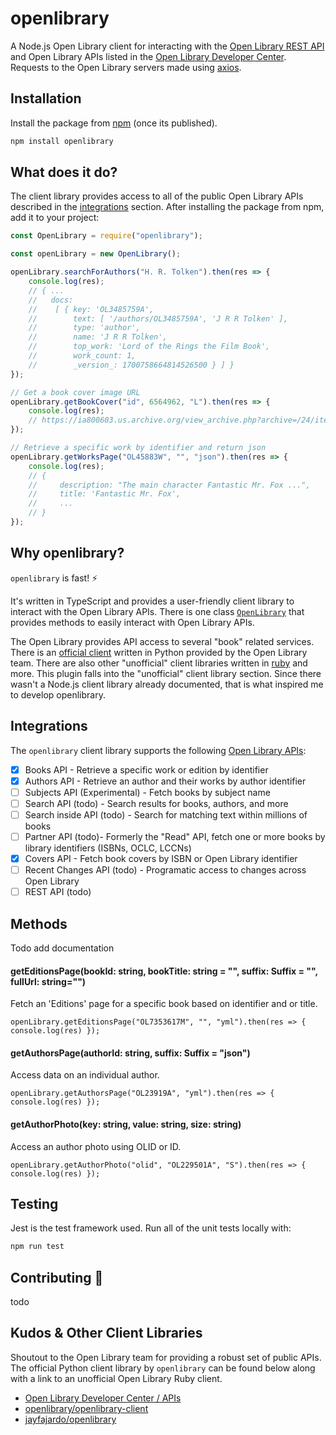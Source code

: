 # openlibrary 
A Node.js Open Library client for interacting with the [Open Library REST API](http://openlibrary.org/dev/docs/restful_api) and Open Library APIs listed in the [Open Library Developer Center](https://openlibrary.org/developers/api). Requests to the Open Library servers made using [axios](https://www.npmjs.com/package/axios). 

## Installation
Install the package from [npm](https://npmjs.com) (once its published).

```bash
npm install openlibrary
```

## What does it do?
The client library provides access to all of the public Open Library APIs described in the [integrations](#Integrations) section. After installing the package from npm, add it to your project:

```js
const OpenLibrary = require("openlibrary");

const openLibrary = new OpenLibrary();

openLibrary.searchForAuthors("H. R. Tolken").then(res => {
    console.log(res);
    // { ...
    //   docs:
    //    [ { key: 'OL3485759A',
    //        text: [ '/authors/OL3485759A', 'J R R Tolken' ],
    //        type: 'author',
    //        name: 'J R R Tolken',
    //        top_work: 'Lord of the Rings the Film Book',
    //        work_count: 1,
    //        _version_: 1700758664814526500 } ] }
});

// Get a book cover image URL
openLibrary.getBookCover("id", 6564962, "L").then(res => {
    console.log(res);
    // https://ia800603.us.archive.org/view_archive.php?archive=/24/items/olcovers656/olcovers656-L.zip&file=6564962-L.jpg
});

// Retrieve a specific work by identifier and return json
openLibrary.getWorksPage("OL45883W", "", "json").then(res => {
    console.log(res);
    // { 
    //     description: "The main character Fantastic Mr. Fox ...",
    //     title: 'Fantastic Mr. Fox',
    //     ...
    // }
});
```

## Why openlibrary?
`openlibrary` is fast! ⚡

It's written in TypeScript and provides a user-friendly client library to interact with the Open Library APIs. There is one class [`OpenLibrary`](https://github.com/tannerdolby/openlibrary/blob/master/src/books.ts) that provides methods to easily interact with Open Library APIs.

The Open Library provides API access to several "book" related services. There is an [official client](https://github.com/internetarchive/openlibrary-client) written in Python provided by the Open Library team. There are also other "unofficial" client libraries written in [ruby](https://github.com/jayfajardo/openlibrary) and more. This plugin falls into the "unofficial" client library section. Since there wasn't a Node.js client library already documented, that is what inspired me to develop openlibrary.

## Integrations
The `openlibrary` client library supports the following [Open Library APIs](https://openlibrary.org/developers/api):

- [x] Books API - Retrieve a specific work or edition by identifier
- [x] Authors API - Retrieve an author and their works by author identifier
- [ ] Subjects API (Experimental) - Fetch books by subject name
- [ ] Search API (todo) - Search results for books, authors, and more
- [ ] Search inside API (todo) - Search for matching text within millions of books
- [ ] Partner API (todo)- Formerly the "Read" API, fetch one or more books by library identifiers (ISBNs, OCLC, LCCNs)
- [x] Covers API - Fetch book covers by ISBN or Open Library identifier
- [ ] Recent Changes API (todo) - Programatic access to changes across Open Library
- [ ] REST API (todo)

## Methods
Todo add documentation

#### getEditionsPage(bookId: string, bookTitle: string = "", suffix: Suffix = "", fullUrl: string="")
Fetch an 'Editions' page for a specific book based on identifier and or title.

`openLibrary.getEditionsPage("OL7353617M", "", "yml").then(res => { console.log(res) });`

#### getAuthorsPage(authorId: string, suffix: Suffix = "json")
Access data on an individual author.

`openLibrary.getAuthorsPage("OL23919A", "yml").then(res => { console.log(res) });`

#### getAuthorPhoto(key: string, value: string, size: string)
Access an author photo using OLID or ID.

`openLibrary.getAuthorPhoto("olid", "OL229501A", "S").then(res => { console.log(res) });`


## Testing
Jest is the test framework used. Run all of the unit tests locally with:

```bash
npm run test
```

## Contributing 🌱

todo

## Kudos & Other Client Libraries
Shoutout to the Open Library team for providing a robust set of public APIs. The official Python client library by `openlibrary` can be found below along with a link to an unofficial Open Library Ruby client.

- [Open Library Developer Center / APIs](https://openlibrary.org/developers/api)
- [openlibrary/openlibrary-client](https://github.com/internetarchive/openlibrary-client#other-client-libraries)
- [jayfajardo/openlibrary](https://github.com/jayfajardo/openlibrary)